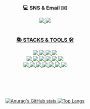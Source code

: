 
<h3 align="center">💻 SNS & Email ✉️</h3>
<p align="center">
 <a href="https://velog.io/@zzzang_hyeon"><img src="https://img.shields.io/badge/velog-20C997?style=plastic&logo=velog&logoColor=white">
 <a href="mailto:dkemfdk4@gmail.com"><img src="https://img.shields.io/badge/Gmail-EA4335?style=plastic&logo=gmail&logoColor=white">
  <br>
<br>
<div align=center><h3>📚 STACKS & TOOLS 🛠</h3></div>

<div align=center> 
  <img src="https://img.shields.io/badge/java-007396?style=plastic&logo=java&logoColor=white"> 

 
  <img src="https://img.shields.io/badge/html5-E34F26?style=plastic&logo=html5&logoColor=white"> 
  <img src="https://img.shields.io/badge/css-1572B6?style=plastic&logo=css3&logoColor=white"> 
  
  <img src="https://img.shields.io/badge/javascript-F7DF1E?style=plastic&logo=javascript&logoColor=black"> 
  <br>
  
  <img src="https://img.shields.io/badge/oracle-F80000?style=plastic&logo=oracle&logoColor=white"> 
    <img src="https://img.shields.io/badge/Gradle-02303A?style=plastic&logo=Gradle&logoColor=white"> 

  <img src="https://img.shields.io/badge/react-61DAFB?style=plastic&logo=react&logoColor=black"> 
  <img src="https://img.shields.io/badge/Thymeleaf-005F0F?style=plastic&logo=Thymeleaf&logoColor=white"> 

  <img src="https://img.shields.io/badge/spring-6DB33F?style=plastic&logo=spring&logoColor=white"> 
  
  <img src="https://img.shields.io/badge/bootstrap-7952B3?style=plastic&logo=bootstrap&logoColor=white">
<br>
  <img src="https://img.shields.io/badge/amazonaws-232F3E?style=plastic&logo=amazonwebservices&logoColor=white"> 
  <img src="https://img.shields.io/badge/apache tomcat-F8DC75?style=plastic&logo=apachetomcat&logoColor=white">
  
  <img src="https://img.shields.io/badge/github-181717?style=plastic&logo=github&logoColor=white">
  <img src="https://img.shields.io/badge/git-F05032?style=plastic&logo=git&logoColor=white">
  <img src="https://img.shields.io/badge/intellijidea-000000?style=plastic&logo=intellijidea&logoColor=white"> 
  <img src="https://img.shields.io/badge/Jenkins-D24939?style=plastic&logo=Jenkins&logoColor=white"> 
  <img src="https://img.shields.io/badge/Docker-2496ED?style=plastic&logo=Docker&logoColor=white"> 

  <br><br>
</div>
<br><br>
<div align="center">
  <img src="https://github-readme-stats.vercel.app/api?username=KIMJEONGHYEON1016&show_icons=true&theme=radical" alt="Anurag's GitHub stats" />
  <img src="https://github-readme-stats.vercel.app/api/top-langs/?username=KIMJEONGHYEON1016&layout=compact&theme=radical" alt="Top Langs" />
</div>

